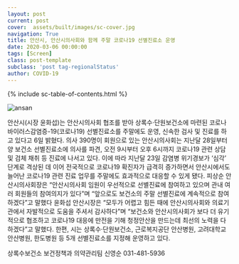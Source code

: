 ```yaml
---
layout: post
current: post
cover:  assets/built/images/sc-cover.jpg
navigation: True
title: 안산시, 안산시의사회와 함께 주말 코로나19 선별진료소 운영
date: 2020-03-06 00:00:00
tags: [Screen]
class: post-template
subclass: 'post tag-regionalStatus'
author: COVID-19
---
```


{% include sc-table-of-contents.html %}

![ansan](https://www.ansan.go.kr/DATA/bbs/375/4de923c6-0b92-47bc-abe4-9a6ea210d24c.jpeg)

안산시(시장 윤화섭)는 안산시의사회 협조를 받아 상록수·단원보건소에 마련된 코로나바이러스감염증-19(코로나19) 선별진료소를 주말에도 운영, 신속한 검사 및 진료를 하고 있다고 6일 밝혔다.
의사 390명이 회원으로 있는 안산시의사회는 지난달 28일부터 양 보건소 선별진료소에 의사를 파견, 오전 9시부터 오후 6시까지 코로나19 관련 상담 및 검체 채취 등 진료에 나서고 있다.
이에 따라 지난달 23일 감염병 위기경보가 ‘심각’ 단계로 격상된 데 이어 전국적으로 코로나19 확진자가 급격히 증가하면서 안산시에서도 늘어난 코로나19 관련 진료 업무를 주말에도 효과적으로 대응할 수 있게 됐다.
피상순 안산시의사회장은 “안산시의사회 임원이 우선적으로 선별진료에 참여하고 있으며 관내 여러 회원들의 참여의지가 있다”며 “앞으로도 보건소의 주말 선별진료에 계속적으로 참여하겠다”고 말했다
윤화섭 안산시장은 “모두가 어렵고 힘든 때에 안산시의사회와 의료기관에서 자발적으로 도움을 주셔서 감사하다”며 “보건소와 안산시의사회가 보다 더 유기적으로 협조하고 코로나19 대응에 만전을 기해 청정안산을 만드는데 최선의 노력을 다하겠다”고 말했다.
한편, 시는 상록수·단원보건소, 근로복지공단 안산병원, 고려대학교 안산병원, 한도병원 등 5개 선별진료소를 지정해 운영하고 있다.

상록수보건소 보건정책과
의약관리팀
신영순
031-481-5936
